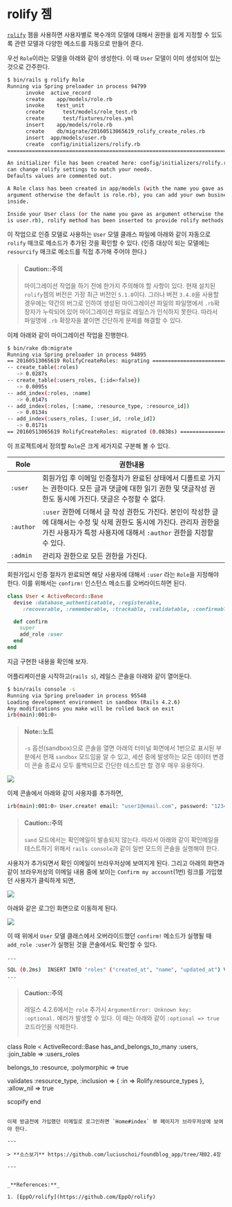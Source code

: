 # rolify 젬

[`rolify`](https://github.com/EppO/rolify) 젬을 사용하면 사용자별로 복수개의 모델에 대해서 권한을 쉽게 지정할 수 있도록 관련 모델과 다양한 메소드를 자동으로 만들어 준다.

우선 `Role`이라는 모델을 아래와 같이 생성한다. 이 때 `User` 모델이 이미 생성되어 있는 것으로 간주한다.

```bash
$ bin/rails g rolify Role                                                                       
Running via Spring preloader in process 94799
      invoke  active_record
      create    app/models/role.rb
      invoke    test_unit
      create      test/models/role_test.rb
      create      test/fixtures/roles.yml
      insert    app/models/role.rb
      create    db/migrate/20160513065619_rolify_create_roles.rb
      insert  app/models/user.rb
      create  config/initializers/rolify.rb
===============================================================================

An initializer file has been created here: config/initializers/rolify.rb, you
can change rolify settings to match your needs.
Defaults values are commented out.

A Role class has been created in app/models (with the name you gave as
argument otherwise the default is role.rb), you can add your own business logic
inside.

Inside your User class (or the name you gave as argument otherwise the default
is user.rb), rolify method has been inserted to provide rolify methods.
```

이 작업으로 인증 모델로 사용하는 `User` 모델 클래스 파일에 아래와 같이 자동으로 `rolify` 매크로 메소드가 추가된 것을 확인할 수 있다. (인증 대상이 되는 모델에는 `resourcify` 매크로 메소드를 직접 추가해 주어야 한다.)

> #### Caution::주의
> 
> 마이그레이션 작업을 하기 전에 한가지 주의해야 할 사항이 있다.
현재 설치된 `rolify`젬의 버전은 가장 최근 버전인 `5.1.0`이다. 그러나 버전 `3.4.0`을 사용할 경우에는 약간의 버그로 인하여 생성된 마이그레이션 파일의 파일명에서 `.rb`확장자가 누락되어 있어 마이그레이션 파일로 레일스가 인식하지 못한다. 따라서 파일명에 `.rb` 확장자을 붙이면 간단하게 문제를 해결할 수 있다.

이제 아래와 같이 마이그레이션 작업을 진행한다.

```bash
$ bin/rake db:migrate                                                                           
Running via Spring preloader in process 94895
== 20160513065619 RolifyCreateRoles: migrating ================================
-- create_table(:roles)
   -> 0.0287s
-- create_table(:users_roles, {:id=>false})
   -> 0.0095s
-- add_index(:roles, :name)
   -> 0.0147s
-- add_index(:roles, [:name, :resource_type, :resource_id])
   -> 0.0134s
-- add_index(:users_roles, [:user_id, :role_id])
   -> 0.0171s
== 20160513065619 RolifyCreateRoles: migrated (0.0838s) =======================
```

이 프로젝트에서 정의할 `Role`은 크게 세가지로 구분해 볼 수 있다.

|Role| 권한내용 |
|---|---|
|`:user` | 회원가입 후 이메일 인증절차가 완료된 상태에서 디폴트로 가지는 권한이다. 모든 글과 댓글에 대한 읽기 권한 및 댓글작성 권한도 동시에 가진다. 댓글은 수정할 수 없다. |
|`:author` | `:user` 권한에 더해서 글 작성 권한도 가진다. 본인이 작성한 글에 대해서는 수정 및 삭제 권한도 동시에 가진다. 관리자 권한을 가진 사용자가 특정 사용자에 대해서 `:author` 권한을 지정할 수 있다. |
|`:admin` | 관리자 권한으로 모든 권한을 가진다.|

회원가입시 인증 절차가 완료되면 해당 사용자에 대해서 `:user` 라는 `Role`을 지정해야 한다. 이를 위해서는 `confirm!` 인스턴스 메소드를 오버라이드하면 된다.

```ruby
class User < ActiveRecord::Base
  devise :database_authenticatable, :registerable,
     :recoverable, :rememberable, :trackable, :validatable, :confirmable

  def confirm
    super
    add_role :user
  end
end
```

지금 구현한 내용을 확인해 보자.

어플리케이션을 시작하고(`rails s`), 레일스 콘솔을 아래와 같이 열어둔다.

```bash
$ bin/rails console -s
Running via Spring preloader in process 95548
Loading development environment in sandbox (Rails 4.2.6)
Any modifications you make will be rolled back on exit
irb(main):001:0>
```

> #### Note::노트
> 
> `-s` 옵션(sandbox)으로 콘솔을 열면 아래의 터미널 화면에서 1번으로 표시된 부분에서 현재 `sandbox` 모드임을 알 수 있고, 세션 중에 발생하는 모든 데이터 변경이 콘솔 종료시 모두 롤백되므로 간단한 테스트만 할 경우 매우 유용하다.


![](http://i1373.photobucket.com/albums/ag392/rorlab/Photobucket%20Desktop%20-%20RORLAB/FoundBlog/2014-06-12_10-06-12_zpsf529fe9a.png)

이제 콘솔에서 아래와 같이 사용자를 추가하면,

```bash
irb(main):001:0> User.create! email: "user1@email.com", password: "12345678"
```

> #### Caution::주의 
>
> `sand` 모드에서는 확인메일이 발송되지 않는다. 따라서 아래와 같이 확인메일을 테스트하기 위해서 `rails console`과 같이 일반 모드의 콘솔을 실행해야 한다. 

사용자가 추가되면서 확인 이메일이 브라우저상에 보여지게 된다. 그리고 아래의 화면과 같이 브라우저상의 이메일 내용 중에 보이는 `Confirm my account`(1번) 링크를 가입했던 사용자가 클릭하게 되면,

![](http://i1373.photobucket.com/albums/ag392/rorlab/Photobucket%20Desktop%20-%20RORLAB/FoundBlog/2014-06-12_10-20-44_zpsd5c3b835.png)

아래와 같은 로그인 화면으로 이동하게 된다.

![](http://i1373.photobucket.com/albums/ag392/rorlab/Photobucket%20Desktop%20-%20RORLAB/FoundBlog/2014-06-12_10-43-18_zpsc0c2fff1.png)


이 때 위에서 `User` 모델 클래스에서 오버라이드했던 `confirm!` 메소드가 실행될 때 `add_role :user`가 실행된 것을 콘솔에서도 확인할 수 있다.

```bash
...

SQL (0.2ms)  INSERT INTO "roles" ("created_at", "name", "updated_at") VALUES (?, ?, ?)  [["created_at", "2014-06-12 01:39:21.166149"], ["name", "user"], ["updated_at", "2014-06-12 01:39:21.166149"]]
...

```

> #### Caution::주의
>
> 레일스 4.2.6에서는 `role` 추가시 `ArgumentError: Unknown key: :optional.` 에러가 발생할 수 있다. 이 때는 아래와 같이 `:optional => true` 코드라인을 삭제한다. 
> ```ruby
class Role < ActiveRecord::Base
  has_and_belongs_to_many :users, :join_table => :users_roles
>
  belongs_to :resource, 
             :polymorphic => true
>             
  validates :resource_type,
            :inclusion => { :in => Rolify.resource_types },
            :allow_nil => true
>
  scopify
end
```

이제 방금전에 가입했던 이메일로 로그인하면 `Home#index` 뷰 페이지가 브라우저상에 보여야 한다.

---

> **소스보기** https://github.com/luciuschoi/foundblog_app/tree/제02.4장

---


_**References:**_

1. [EppO/rolify](https://github.com/EppO/rolify)
